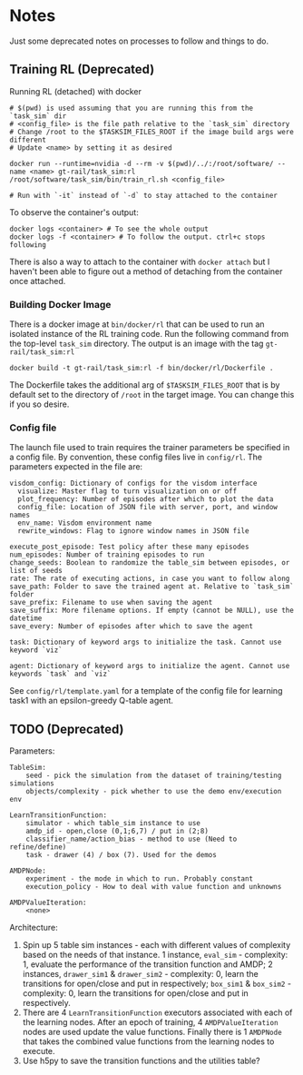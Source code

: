 # Notes

Just some deprecated notes on processes to follow and things to do.

## Training RL (Deprecated)

Running RL (detached) with docker

```
# $(pwd) is used assuming that you are running this from the `task_sim` dir
# <config_file> is the file path relative to the `task_sim` directory
# Change /root to the $TASKSIM_FILES_ROOT if the image build args were different
# Update <name> by setting it as desired

docker run --runtime=nvidia -d --rm -v $(pwd)/../:/root/software/ --name <name> gt-rail/task_sim:rl /root/software/task_sim/bin/train_rl.sh <config_file>

# Run with `-it` instead of `-d` to stay attached to the container
```

To observe the container's output:

```
docker logs <container> # To see the whole output
docker logs -f <container> # To follow the output. ctrl+c stops following
```

There is also a way to attach to the container with `docker attach` but I haven't been able to figure out a method of detaching from the container once attached.

### Building Docker Image

There is a docker image at `bin/docker/rl` that can be used to run an isolated instance of the RL training code. Run the following command from the top-level `task_sim` directory. The output is an image with the tag `gt-rail/task_sim:rl`

```
docker build -t gt-rail/task_sim:rl -f bin/docker/rl/Dockerfile .
```

The Dockerfile takes the additional arg of `$TASKSIM_FILES_ROOT` that is by default set to the directory of `/root` in the target image. You can change this if you so desire.

### Config file

The launch file used to train requires the trainer parameters be specified in a config file. By convention, these config files live in `config/rl`. The parameters expected in the file are:

```
visdom_config: Dictionary of configs for the visdom interface
  visualize: Master flag to turn visualization on or off
  plot_frequency: Number of episodes after which to plot the data
  config_file: Location of JSON file with server, port, and window names
  env_name: Visdom environment name
  rewrite_windows: Flag to ignore window names in JSON file

execute_post_episode: Test policy after these many episodes
num_episodes: Number of training episodes to run
change_seeds: Boolean to randomize the table_sim between episodes, or list of seeds
rate: The rate of executing actions, in case you want to follow along
save_path: Folder to save the trained agent at. Relative to `task_sim` folder
save_prefix: Filename to use when saving the agent
save_suffix: More filename options. If empty (cannot be NULL), use the datetime
save_every: Number of episodes after which to save the agent

task: Dictionary of keyword args to initialize the task. Cannot use keyword `viz`

agent: Dictionary of keyword args to initialize the agent. Cannot use keywords `task` and `viz`
```

See `config/rl/template.yaml` for a template of the config file for learning task1 with an epsilon-greedy Q-table agent.

## TODO (Deprecated)

Parameters:

```
TableSim:
    seed - pick the simulation from the dataset of training/testing simulations
    objects/complexity - pick whether to use the demo env/execution env

LearnTransitionFunction:
    simulator - which table_sim instance to use
    amdp_id - open,close (0,1;6,7) / put in (2;8)
    classifier_name/action_bias - method to use (Need to refine/define)
    task - drawer (4) / box (7). Used for the demos

AMDPNode:
    experiment - the mode in which to run. Probably constant
    execution_policy - How to deal with value function and unknowns

AMDPValueIteration:
    <none>
```

Architecture:

1. Spin up 5 table sim instances - each with different values of complexity based on the needs of that instance. 1 instance, `eval_sim` - complexity: 1, evaluate the performance of the transition function and AMDP; 2 instances, `drawer_sim1` & `drawer_sim2` - complexity: 0, learn the transitions for open/close and put in respectively; `box_sim1` & `box_sim2` - complexity: 0, learn the transitions for open/close and put in respectively.
1. There are 4 `LearnTransitionFunction` executors associated with each of the learning nodes. After an epoch of training, 4 `AMDPValueIteration` nodes are used update the value functions. Finally there is 1 `AMDPNode` that takes the combined value functions from the learning nodes to execute.
1. Use h5py to save the transition functions and the utilities table?
